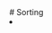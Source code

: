 <html>
  <head>
  # Sorting
  </head>
  <body>
  <li><a href=""> <i class="A"></i> </a></li>
  </body>
</html>
